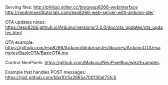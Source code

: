 Serving files: http://philipp.stiller.cc/blog/esp8266-webinterface
http://randomnerdtutorials.com/esp8266-web-server-with-arduino-ide/

OTA updates notes: https://esp8266.github.io/Arduino/versions/2.0.0/doc/ota_updates/ota_updates.html

OTA example: https://github.com/esp8266/Arduino/blob/master/libraries/ArduinoOTA/examples/BasicOTA/BasicOTA.ino

Control NeoPixels: https://github.com/Makuna/NeoPixelBus/wiki/Examples

Example that handles POST messages: https://gist.github.com/bbx10/5a2885a700f30af75fc5